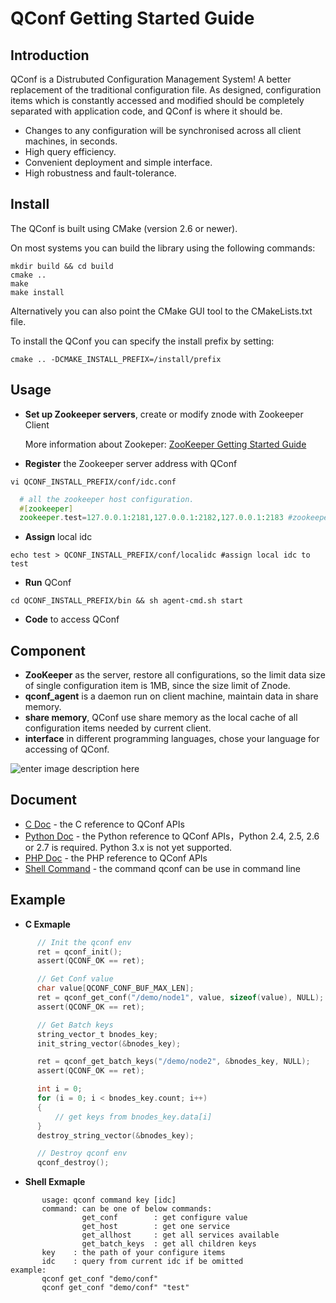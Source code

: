 QConf Getting Started Guide
=====

## Introduction
QConf is a Distrubuted Configuration Management System!
A better replacement of the traditional configuration file. As designed, configuration items which is constantly accessed and modified should be completely separated with application code, and QConf is where it should be.

 - Changes to any configuration will be synchronised across all client
   machines, in seconds.
 - High query efficiency.
 - Convenient deployment and simple interface.
 - High robustness and  fault-tolerance.


## Install
The QConf is built using CMake (version 2.6 or newer).

On most systems you can build the library using the following commands:
``` shell
mkdir build && cd build
cmake ..
make
make install
```
Alternatively you can also point the CMake GUI tool to the CMakeLists.txt file.

To install the QConf you can specify the install prefix by setting:
``` shell
cmake .. -DCMAKE_INSTALL_PREFIX=/install/prefix
```

## Usage

- **Set up Zookeeper servers**, create or modify znode with Zookeeper Client

	 More information about Zookeper: [ZooKeeper Getting Started Guide](http://zookeeper.apache.org/doc/r3.3.3/zookeeperStarted.html)
	 
- **Register** the Zookeeper server address with QConf

``` shell
vi QCONF_INSTALL_PREFIX/conf/idc.conf
```
``` php
  # all the zookeeper host configuration.
  #[zookeeper]
  zookeeper.test=127.0.0.1:2181,127.0.0.1:2182,127.0.0.1:2183 #zookeeper of idc 'test'
```
 - **Assign** local idc
``` shell
echo test > QCONF_INSTALL_PREFIX/conf/localidc #assign local idc to test
```
 - **Run** QConf

``` shell
cd QCONF_INSTALL_PREFIX/bin && sh agent-cmd.sh start
```
 - **Code** to access QConf
## Component
* **ZooKeeper** as the server, restore all configurations, so the limit data size of single configuration item is 1MB, since the size limit of Znode.
* **qconf_agent** is a daemon run on client machine, maintain data in share memory.
* **share memory**,  QConf use share memory as the local cache of all configuration items needed by current client.
* **interface** in different programming languages, chose your language for accessing of QConf.  

![enter image description here](http://d.pcs.baidu.com/thumbnail/f1eeb4d1419f620c8e5cd689d73d4820?fid=237891803-250528-137309509566779&time=1427248800&sign=FDTAER-DCb740ccc5511e5e8fedcff06b081203-Zlnv%2F364PFwU9iZgXobTuBsq5fQ%3D&rt=sh&expires=2h&r=499015445&sharesign=unknown&size=c710_u500&quality=100)


## Document
* [C Doc](https://github.com/Qihoo360/QConf/blob/master/doc/API%20Document.md) - the C reference to QConf APIs
* [Python Doc](https://github.com/Qihoo360/QConf/blob/master/doc/QConf%20Python%20Doc.md) - the Python reference to QConf APIs，Python 2.4,  2.5,  2.6 or 2.7 is required. Python 3.x is not yet supported.
* [PHP Doc](https://github.com/Qihoo360/QConf/blob/master/doc/QConf%20PHP%20Doc.md) -  the PHP reference to QConf APIs
* [Shell Command](https://github.com/Qihoo360/QConf/blob/master/doc/API%20Document.md) - the command qconf can be use in command line

## Example
* **C Exmaple**
``` c
	  // Init the qconf env
      ret = qconf_init();
      assert(QCONF_OK == ret);

      // Get Conf value
      char value[QCONF_CONF_BUF_MAX_LEN];
      ret = qconf_get_conf("/demo/node1", value, sizeof(value), NULL);
      assert(QCONF_OK == ret);

      // Get Batch keys
      string_vector_t bnodes_key;
      init_string_vector(&bnodes_key);

      ret = qconf_get_batch_keys("/demo/node2", &bnodes_key, NULL);
      assert(QCONF_OK == ret);

      int i = 0;
      for (i = 0; i < bnodes_key.count; i++)
      {
          // get keys from bnodes_key.data[i]
      }
      destroy_string_vector(&bnodes_key);

      // Destroy qconf env
      qconf_destroy();
```

* **Shell Exmaple**
``` shell
	   usage: qconf command key [idc]
       command: can be one of below commands:
                get_conf        : get configure value
                get_host        : get one service
                get_allhost     : get all services available
                get_batch_keys  : get all children keys
       key    : the path of your configure items
       idc    : query from current idc if be omitted
example:
       qconf get_conf "demo/conf"
       qconf get_conf "demo/conf" "test"
```